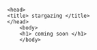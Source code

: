 <!doctype html>
    <head>
    <title> stargazing </title>
    </head>
        <body>
        <h1> coming soon </h1>
        </body>
</html>
